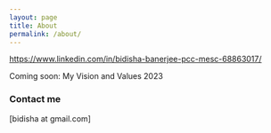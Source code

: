 ```yaml
---
layout: page
title: About
permalink: /about/
---
```


https://www.linkedin.com/in/bidisha-banerjee-pcc-mesc-68863017/

Coming soon: My Vision and Values 2023



### Contact me

[bidisha at gmail.com]
